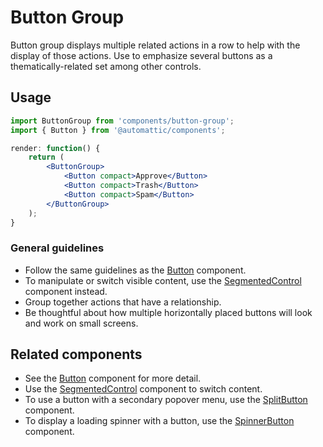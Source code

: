 Button Group
===

Button group displays multiple related actions in a row to help with the display of those actions. Use to emphasize several buttons as a thematically-related set among other controls.

## Usage

```jsx
import ButtonGroup from 'components/button-group';
import { Button } from '@automattic/components';

render: function() {
	return (
		<ButtonGroup>
			<Button compact>Approve</Button>
			<Button compact>Trash</Button>
			<Button compact>Spam</Button>
		</ButtonGroup>
	);
}
```

### General guidelines

* Follow the same guidelines as the [Button](./buttons) component.
* To manipulate or switch visible content, use the [SegmentedControl](./segmented-control) component instead.
* Group together actions that have a relationship.
* Be thoughtful about how multiple horizontally placed buttons will look and work on small screens.

## Related components

* See the [Button](./buttons) component for more detail.
* Use the [SegmentedControl](./segmented-control) component to switch content.
* To use a button with a secondary popover menu, use the [SplitButton](./split-button) component.
* To display a loading spinner with a button, use the [SpinnerButton](../design/spinner-button) component.
